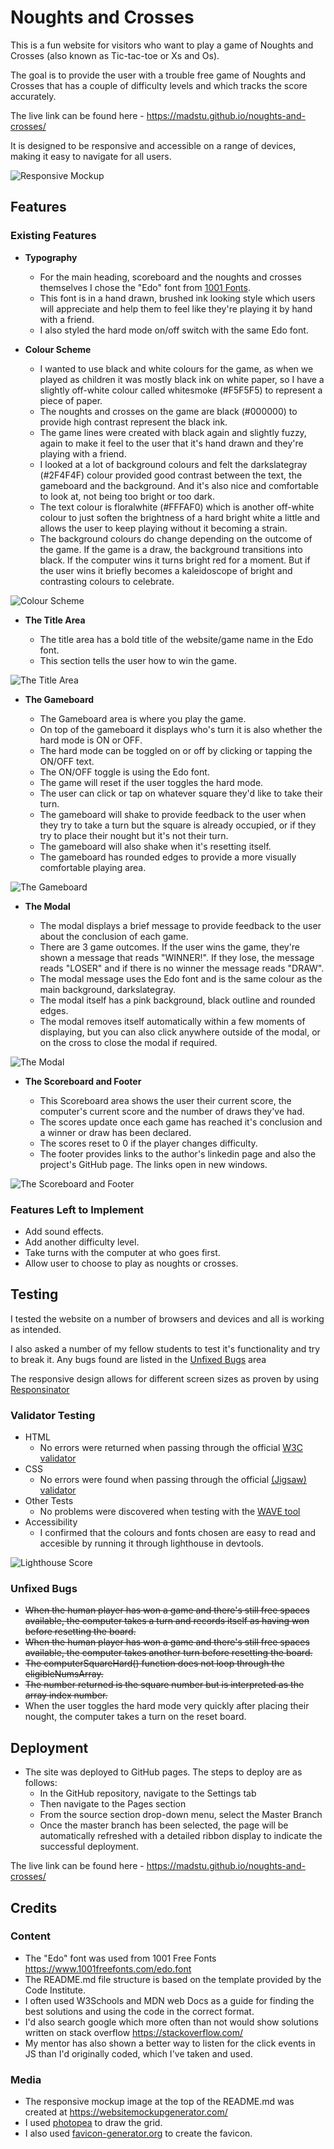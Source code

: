 # Noughts and Crosses

This is a fun website for visitors who want to play a game of Noughts and Crosses (also known as Tic-tac-toe or Xs and Os). 

The goal is to provide the user with a trouble free game of Noughts and Crosses that has a couple of difficulty levels and which tracks the score accurately.

The live link can be found here - https://madstu.github.io/noughts-and-crosses/

It is designed to be responsive and accessible on a range of devices, making it easy to navigate for all users.

![Responsive Mockup](https://raw.githubusercontent.com/MadStu/noughts-and-crosses/main/assets/images/readme-images/responsive-website-mockup.png)

## Features 

### Existing Features

- __Typography__

  - For the main heading, scoreboard and the noughts and crosses themselves I chose the "Edo" font from [1001 Fonts](https://www.1001freefonts.com/edo.font).
  - This font is in a hand drawn, brushed ink looking style which users will appreciate and help them to feel like they're playing it by hand with a friend.
  - I also styled the hard mode on/off switch with the same Edo font.

- __Colour Scheme__

  - I wanted to use black and white colours for the game, as when we played as children it was mostly black ink on white paper, so I have a slightly off-white colour called whitesmoke (#F5F5F5) to represent a piece of paper.
  - The noughts and crosses on the game are black (#000000) to provide high contrast represent the black ink.
  - The game lines were created with black again and slightly fuzzy, again to make it feel to the user that it's hand drawn and they're playing with a friend.
  - I looked at a lot of background colours and felt the darkslategray (#2F4F4F) colour provided good contrast between the text, the gameboard and the background. And it's also nice and comfortable to look at, not being too bright or too dark.
  - The text colour is floralwhite (#FFFAF0) which is another off-white colour to just soften the brightness of a hard bright white a little and allows the user to keep playing without it becoming a strain.
  - The background colours do change depending on the outcome of the game. If the game is a draw, the background transitions into black. If the computer wins it turns bright red for a moment. But if the user wins it briefly becomes a kaleidoscope of bright and contrasting colours to celebrate.

![Colour Scheme](https://raw.githubusercontent.com/MadStu/noughts-and-crosses/main/assets/images/readme-images/colour-scheme.png)

- __The Title Area__

  - The title area has a bold title of the website/game name in the Edo font.
  - This section tells the user how to win the game.

![The Title Area](https://raw.githubusercontent.com/MadStu/noughts-and-crosses/main/assets/images/readme-images/title-area-screenshot.png)

- __The Gameboard__

  - The Gameboard area is where you play the game.
  - On top of the gameboard it displays who's turn it is also whether the hard mode is ON or OFF.
  - The hard mode can be toggled on or off by clicking or tapping the ON/OFF text.
  - The ON/OFF toggle is using the Edo font.
  - The game will reset if the user toggles the hard mode.
  - The user can click or tap on whatever square they'd like to take their turn.
  - The gameboard will shake to provide feedback to the user when they try to take a turn but the square is already occupied, or if they try to place their nought but it's not their turn.
  - The gameboard will also shake when it's resetting itself.
  - The gameboard has rounded edges to provide a more visually comfortable playing area.

![The Gameboard](https://raw.githubusercontent.com/MadStu/noughts-and-crosses/main/assets/images/readme-images/gameboard-screenshot.png)

- __The Modal__

  - The modal displays a brief message to provide feedback to the user about the conclusion of each game.
  - There are 3 game outcomes. If the user wins the game, they're shown a message that reads "WINNER!". If they lose, the message reads "LOSER" and if there is no winner the message reads "DRAW".
  - The modal message uses the Edo font and is the same colour as the main  background, darkslategray.
  - The modal itself has a pink background, black outline and rounded edges.
  - The modal removes itself automatically within a few moments of displaying, but you can also click anywhere outside of the modal, or on the cross to close the modal if required.

![The Modal](https://raw.githubusercontent.com/MadStu/noughts-and-crosses/main/assets/images/readme-images/modal-screenshot.png)

- __The Scoreboard and Footer__

  - This Scoreboard area shows the user their current score, the computer's current score and the number of draws they've had.
  - The scores update once each game has reached it's conclusion and a winner or draw has been declared.
  - The scores reset to 0 if the player changes difficulty.
  - The footer provides links to the author's linkedin page and also the project's GitHub page. The links open in new windows.

![The Scoreboard and Footer](https://raw.githubusercontent.com/MadStu/noughts-and-crosses/main/assets/images/readme-images/scoreboard-and-footer-screenshot.png)

### Features Left to Implement

- Add sound effects.
- Add another difficulty level.
- Take turns with the computer at who goes first.
- Allow user to choose to play as noughts or crosses.

## Testing 

I tested the website on a number of browsers and devices and all is working as intended.

I also asked a number of my fellow students to test it's functionality and try to break it. Any bugs found are listed in the [Unfixed Bugs](#unfixed-bugs) area

The responsive design allows for different screen sizes as proven by using [Responsinator](http://www.responsinator.com/?url=madstu.github.io%2Fnoughts-and-crosses%2F)

### Validator Testing 

- HTML
  - No errors were returned when passing through the official [W3C validator](https://validator.w3.org/nu/?doc=https%3A%2F%2Fmadstu.github.io%2Fnoughts-and-crosses%2F)
- CSS
  - No errors were found when passing through the official [(Jigsaw) validator](https://jigsaw.w3.org/css-validator/validator?uri=https%3A%2F%2Fmadstu.github.io%2Fnoughts-and-crosses%2F&profile=css3svg&usermedium=all&warning=1&vextwarning=&lang=en)
- Other Tests
  - No problems were discovered when testing with the [WAVE tool](https://wave.webaim.org/report#/https://madstu.github.io/noughts-and-crosses/)
- Accessibility
  - I confirmed that the colours and fonts chosen are easy to read and accesible by running it through lighthouse in devtools.

![Lighthouse Score](https://raw.githubusercontent.com/MadStu/noughts-and-crosses/main/assets/images/readme-images/lighthouse-score.png)

### Unfixed Bugs

- ~~When the human player has won a game and there's still free spaces available, the computer takes a turn and records itself as having won before resetting the board.~~
- ~~When the human player has won a game and there's still free spaces available, the computer takes another turn before resetting the board.~~
- ~~The computerSquareHard() function does not loop through the eligibleNumsArray.~~
- ~~The number returned is the square number but is interpreted as the array index number.~~
- When the user toggles the hard mode very quickly after placing their nought, the computer takes a turn on the reset board.

## Deployment

- The site was deployed to GitHub pages. The steps to deploy are as follows: 
  - In the GitHub repository, navigate to the Settings tab 
  - Then navigate to the Pages section 
  - From the source section drop-down menu, select the Master Branch
  - Once the master branch has been selected, the page will be automatically refreshed with a detailed ribbon display to indicate the successful deployment. 

The live link can be found here - https://madstu.github.io/noughts-and-crosses/


## Credits 

### Content 

- The "Edo" font was used from 1001 Free Fonts https://www.1001freefonts.com/edo.font
- The README.md file structure is based on the template provided by the Code Institute.
- I often used W3Schools and MDN web Docs as a guide for finding the best solutions and using the code in the correct format.
- I'd also search google which more often than not would show solutions written on stack overflow https://stackoverflow.com/
- My mentor has also shown a better way to listen for the click events in JS than I'd originally coded, which I've taken and used.

### Media

- The responsive mockup image at the top of the README.md was created at https://websitemockupgenerator.com/
- I used [photopea](https://www.photopea.com/) to draw the grid. 
- I also used [favicon-generator.org](https://www.favicon-generator.org/) to create the favicon. 